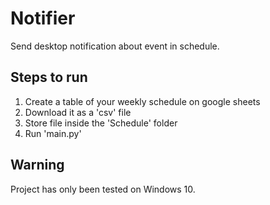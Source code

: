 # Notifier
Send desktop notification about event in schedule.

## Steps to run
1) Create a table of your weekly schedule on google sheets
2) Download it as a 'csv' file
3) Store file inside the 'Schedule' folder
4) Run 'main.py'

## Warning
Project has only been tested on Windows 10.